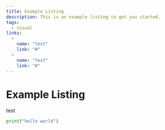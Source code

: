 ```yaml
---
title: Example Listing
description: This is an example listing to get you started.
tags:
  - visual
links:
  -
    name: "test"
    link: "#"
  -
    name: "test"
    link: "#"
---
```


# Example Listing

test

```py
print("hello world")
```